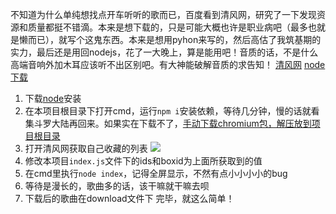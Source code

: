 不知道为什么单纯想找点开车听听的歌而已，百度看到清风网，研究了一下发现资源和质量都挺不错滴。本来是想下载的，只是可能大概也许是职业病吧（最多也就是懒而已），就写个这鬼东西。本来是想用pyhon来写的，然后高估了我筑基期的实力，最后还是用回nodejs，花了一大晚上，算是能用吧！音质的话，不是什么高端音响外加木耳应该听不出区别吧。有大神能破解音质的求告知！
[清风网](http://www.vvvdj.com/)
[node下载](http://nodejs.cn/download/)
1. 下载[node](https://npm.taobao.org/mirrors/node/v12.10.0/node-v12.10.0-x64.msi)安装
2. 在本项目根目录下打开cmd，运行`npm i`安装依赖，等待几分钟，慢的话就看集斗罗大陆再回来。如果实在下载不了，[手动下载chromium包，解压放到项目根目录](https://download-chromium.appspot.com/)
3. 打开清风网获取自己收藏的列表
![](http://ww1.sinaimg.cn/large/005Ee4Bigy1g78ptidenvj313v0l1agb.jpg)
4. 修改本项目`index.js`文件下的ids和boxid为上面所获取到的值
5. 在cmd里执行`node index`，记得全屏显示，不然有点小小小小的bug
6. 等待是漫长的，歌曲多的话，该干嘛就干嘛去呗
7. 下载后的歌曲在download文件下
完毕，就这么简单！